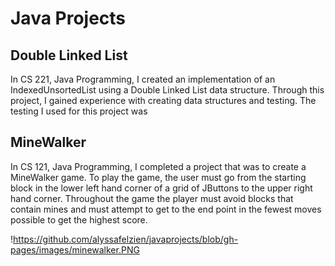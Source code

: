 
# Java Projects
<p> </p>
<p> </p>

## Double Linked List

In CS 221, Java Programming, I created an implementation of an 
IndexedUnsortedList using a Double Linked List data structure. Through this project, I gained 
experience with creating data structures and testing. The testing I used for this project was 


## MineWalker

In CS 121, Java Programming, I completed a project that was to create a MineWalker game.
To play the game, the user must go from the starting block in the lower left hand corner
of a grid of JButtons to the upper right hand corner. Throughout the game the player must
avoid blocks that contain mines and must attempt to get to the end point in the fewest moves 
possible to get the highest score. 

!https://github.com/alyssafelzien/javaprojects/blob/gh-pages/images/minewalker.PNG
